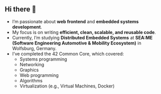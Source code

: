 ## Hi there 👋
- I’m passionate about **web frontend** and **embedded systems development**.
- My focus is on writing **efficient, clean, scalable, and reusable code**.
- Currently, I’m studying **Distributed Embedded Systems** at **SEA:ME (Software Engineering Automotive & Mobility Ecosystem)** in Wolfsburg, Germany.
- I’ve completed the 42 Common Core, which covered:
  - Systems programming
  - Networking
  - Graphics
  - Web programming
  - Algorithms
  - Virtualization (e.g., Virtual Machines, Docker)
